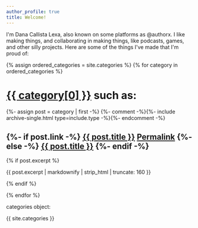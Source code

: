 ```yaml
---
author_profile: true
title: Welcome!
---
```


I'm Dana Callista Lexa, also known on some platforms as @authorx. I like making things, and collaborating in making things, like podcasts, games, and other silly projects. Here are some of the things I've made that I'm proud of:

{% assign ordered_categories = site.categories %}
{% for category in ordered_categories %}
<h1><a href="/{{ category[0] }}">{{ category[0] }}</a> such as:</h1>
{%- assign post = category | first -%}
{%- comment -%}{%- include archive-single.html type=include.type -%}{%- endcomment -%}

<div class="insert">
<h2>
  {%- if post.link -%}
  <a href="{{ post.link }}">{{ post.title }}</a> <a href="{{ post.url | relative_url }}" rel="permalink"><i class="fas fa-link" aria-hidden="true" title="permalink"></i><span class="sr-only">Permalink</span></a>
  {%- else -%}
  <a href="{{ post.url | relative_url }}" rel="permalink">{{ post.title }}</a>
  {%- endif -%}
</h2>
  {% if post.excerpt %}<p class="archive__item-excerpt" itemprop="description">{{ post.excerpt | markdownify | strip_html | truncate: 160 }}</p>{% endif %}
</div>

{% endfor %}

categories object:

{{ site.categories }}
